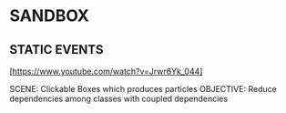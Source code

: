 # SANDBOX

## STATIC EVENTS

[https://www.youtube.com/watch?v=Jrwr6Yk_044]

SCENE: Clickable Boxes which produces particles
OBJECTIVE: Reduce dependencies among classes with coupled dependencies

